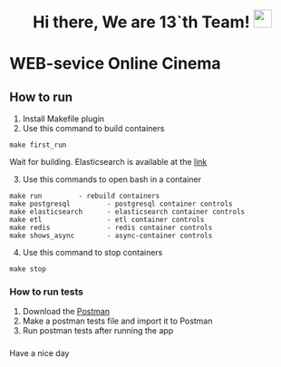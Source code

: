 <h1 align="center">Hi there, We are 13`th Team!
<img src="https://github.com/blackcater/blackcater/raw/main/images/Hi.gif" height="32"/></h1>

# WEB-sevice Online Cinema

## How to run
1. Install Makefile plugin
2. Use this command to build containers
```
make first_run
```
Wait for building.
Elasticsearch is available at the [link](http://localhost:9200/)

3. Use this commands to open bash in a container
```
make run         - rebuild containers
make postgresql         - postgresql container controls
make elasticsearch      - elasticsearch container controls
make etl                - etl container controls
make redis              - redis container controls
make shows_async        - async-container controls
```
4. Use this command to stop containers
```
make stop
```

### How to run tests

1. Download the [Postman](https://www.postman.com/)
2. Make a postman tests file and import it to Postman
3. Run postman tests after running the app

### 

Have a nice day